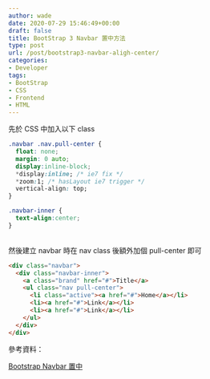 ```yaml
---
author: wade
date: 2020-07-29 15:46:49+00:00
draft: false
title: BootStrap 3 Navbar 置中方法
type: post
url: /post/bootstrap3-navbar-aligh-center/
categories:
- Developer
tags:
- BootStrap
- CSS
- Frontend
- HTML
---
```


先於 CSS 中加入以下 class

```css
.navbar .nav.pull-center {
  float: none;
  margin: 0 auto;
  display:inline-block;
  *display:inline; /* ie7 fix */
  *zoom:1; /* hasLayout ie7 trigger */
  vertical-align: top;
}

.navbar-inner {
  text-align:center;
}
```

\
然後建立 navbar 時在 nav class 後額外加個 pull-center 即可

```html
<div class="navbar">
  <div class="navbar-inner">
    <a class="brand" href="#">Title</a>
    <ul class="nav pull-center">
      <li class="active"><a href="#">Home</a></li>
      <li><a href="#">Link</a></li>
      <li><a href="#">Link</a></li>
    </ul>
  </div>
</div>
```

參考資料：

[Bootstrap Navbar 置中](https://rettamkrad.blogspot.com/2012/11/bootstrap-navbar.html)
